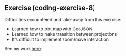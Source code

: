 ## Exercise (coding-exercise-8)

Difficulties encountered and take-away from this exercise:
- Learned how to plot map with GeoJSON
- Learned how to make transition between projections
- It's difficult to implement zoom/move interaction

See my work [here](https://tomzhu1024.github.io/cdv-student/coding-exercises/coding-exercise-8/index.html).
